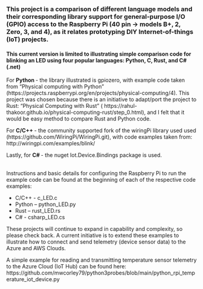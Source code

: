 <h3>This project is a comparison of different language models and their corresponding library support for general-purpose I/O (GPIO) access to the Raspberry Pi (40 pin -> models B+, 2, Zero, 3, and 4), as it relates prototyping DIY Internet-of-things (IoT) projects. </h3>

<h4> This current version is limited to illustrating simple comparison code for blinking an LED using four popular languages:  Python, C, Rust, and C# (.net)
</h4>

<p> For <b> Python </b> - the library illustrated is gpiozero, with example code taken from “Physical computing with Python” (https://projects.raspberrypi.org/en/projects/physical-computing/4).  This project was chosen because there is an initiative to adapt/port the project to Rust:  “Physical Computing with Rust” ( https://rahul-thakoor.github.io/physical-computing-rust/step_0.html), and I felt that it would be easy method to compare Rust and Python code.
</p>

<p> For <b> C/C++ </b> - the community supported fork of the wiringPi library used used (https://github.com/WiringPi/WiringPi.git), with code examples taken from: http://wiringpi.com/examples/blink/
</p>

<p> Lastly, for <b> C# </b> - the nuget Iot.Device.Bindings package is used. </p> 

<br>
Instructions and basic details for configuring the Raspberry Pi to run the example code can be found at the beginning of each of the respective code examples:
<ul>
  <li>
    C/C++ - c_LED.c
  </li>
  <li>
    Python – python_LED.py
   </li>
   <li>
     Rust – rust_LED.rs
   </li>
   <li>
     C# - csharp_LED.cs
   </li>
  </ul>
  <p>
These projects will continue to expand in capability and complexity, so please check back. A current initiative is to extend these examples to illustrate how to connect and send telemetry (device sensor data) to the Azure and AWS Clouds.
</p>
A simple example for reading and transmitting temperature sensor telemetry to the Azure Cloud (IoT Hub) can be found here: 
https://github.com/mwcorley79/python3probes/blob/main/python_rpi_temperature_iot_device.py
